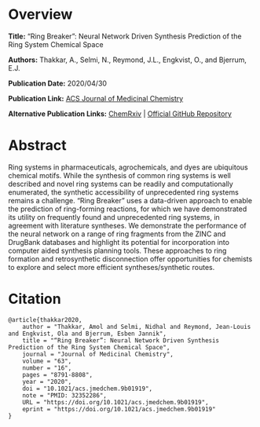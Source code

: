 # Overview
**Title:**
“Ring Breaker”: Neural Network Driven Synthesis Prediction of the Ring System Chemical Space

**Authors:**
Thakkar, A., Selmi, N., Reymond, J.L., Engkvist, O., and Bjerrum, E.J.

**Publication Date:**
2020/04/30

**Publication Link:**
[ACS Journal of Medicinal Chemistry](https://pubs.acs.org/doi/10.1021/acs.jmedchem.9b01919)

**Alternative Publication Links:**
[ChemRxiv](https://chemrxiv.org/engage/chemrxiv/article-details/60c74a97702a9b4a6d18b2a8) |
[Official GitHub Repository](https://github.com/reymond-group/RingBreaker)


# Abstract
Ring systems in pharmaceuticals, agrochemicals, and dyes are ubiquitous chemical motifs. 
While the synthesis of common ring systems is well described and novel ring systems can be readily and computationally enumerated, the synthetic accessibility of unprecedented ring systems remains a challenge. 
“Ring Breaker” uses a data-driven approach to enable the prediction of ring-forming reactions, for which we have demonstrated its utility on frequently found and unprecedented ring systems, in agreement with literature syntheses. 
We demonstrate the performance of the neural network on a range of ring fragments from the ZINC and DrugBank databases and highlight its potential for incorporation into computer aided synthesis planning tools. These approaches to ring formation and retrosynthetic disconnection offer opportunities for chemists to explore and select more efficient syntheses/synthetic routes.


# Citation
```
@article{thakkar2020,
    author = "Thakkar, Amol and Selmi, Nidhal and Reymond, Jean-Louis and Engkvist, Ola and Bjerrum, Esben Jannik",
    title = "“Ring Breaker”: Neural Network Driven Synthesis Prediction of the Ring System Chemical Space",
    journal = "Journal of Medicinal Chemistry",
    volume = "63",
    number = "16",
    pages = "8791-8808",
    year = "2020",
    doi = "10.1021/acs.jmedchem.9b01919",
    note = "PMID: 32352286",
    URL = "https://doi.org/10.1021/acs.jmedchem.9b01919",
    eprint = "https://doi.org/10.1021/acs.jmedchem.9b01919"
}
```
